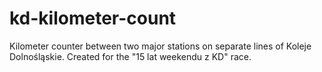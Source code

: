 # kd-kilometer-count
Kilometer counter between two major stations on separate lines of Koleje Dolnośląskie. Created for the "15 lat weekendu z KD" race.
